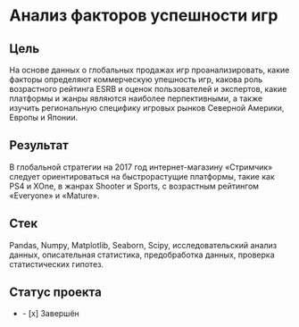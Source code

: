 
# Анализ факторов успешности игр
## Цель
На основе данных о глобальных продажах игр проанализировать, какие факторы определяют коммерческую упешность игр, какова роль возрастного рейтинга ESRB и оценок пользователей и экспертов, какие платформы и жанры являются наиболее перпективными, а также изучить региональную специфику игровых рынков Северной Америки, Европы и Японии.
## Результат
В глобальной стратегии на 2017 год интернет-магазину «Стримчик» следует ориентироваться на быстрорастущие платформы, такие как PS4 и XOne, в жанрах Shooter и Sports, с возрастным рейтингом «Everyone» и «Mature».
## Стек
Pandas, Numpy, Matplotlib, Seaborn, Scipy, исследовательский анализ данных, описательная статистика, предобработка данных, проверка статистических гипотез.
## Статус проекта
<ul><li>- [x] Завершён</li>
